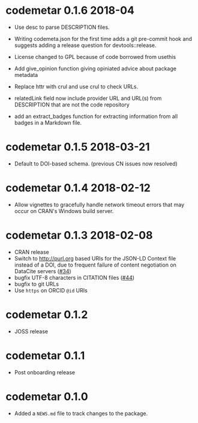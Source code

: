 # codemetar 0.1.6 2018-04

* Use desc to parse DESCRIPTION files.

* Writing codemeta.json for the first time adds a git pre-commit hook and suggests adding a release question for devtools::release.

* License changed to GPL because of code borrowed from usethis

* Add give_opinion function giving opiniated advice about package metadata

* Replace httr with crul and use crul to check URLs.

* relatedLink field now include provider URL and URL(s) from DESCRIPTION that are not the code repository

* add an extract_badges function for extracting information from all badges in a Markdown file.

# codemetar 0.1.5 2018-03-21

* Default to DOI-based schema. (previous CN issues now resolved)

# codemetar 0.1.4 2018-02-12

* Allow vignettes to gracefully handle network timeout errors that
  may occur on CRAN's Windows build server.

# codemetar 0.1.3 2018-02-08

* CRAN release
* Switch to <http://purl.org> based URIs for the JSON-LD 
  Context file instead of a DOI, due to frequent failure
  of content negotiation on DataCite servers
  ([#34](https://github.com/ropensci/codemetar/issues/34))
* bugfix UTF-8 characters in CITATION files 
  ([#44](https://github.com/ropensci/codemetar/issues/44))
* bugfix to git URLs
* Use `https` on ORCID `@id` URIs

# codemetar 0.1.2

* JOSS release

# codemetar 0.1.1

* Post onboarding release

# codemetar 0.1.0

* Added a `NEWS.md` file to track changes to the package.



